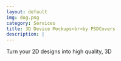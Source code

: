 ```yaml
---
layout: default
img: dog.png
category: Services
title: 3D Device Mockups<br>by PSDCovers
description: |
---
```

  Turn your 2D designs into high quality, 3D
